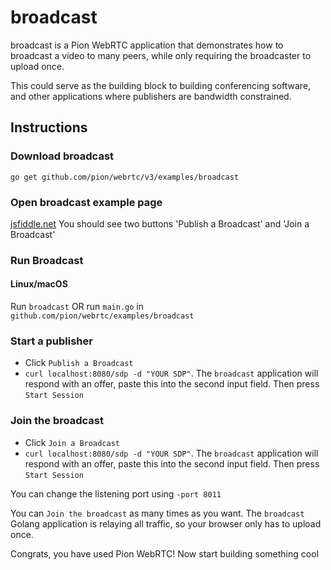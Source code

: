 # broadcast
broadcast is a Pion WebRTC application that demonstrates how to broadcast a video to many peers, while only requiring the broadcaster to upload once.

This could serve as the building block to building conferencing software, and other applications where publishers are bandwidth constrained.

## Instructions
### Download broadcast
```
go get github.com/pion/webrtc/v3/examples/broadcast
```

### Open broadcast example page
[jsfiddle.net](https://jsfiddle.net/d2mt13y6/) You should see two buttons 'Publish a Broadcast' and 'Join a Broadcast'

### Run Broadcast
#### Linux/macOS
Run `broadcast` OR run `main.go` in `github.com/pion/webrtc/examples/broadcast`

### Start a publisher

* Click `Publish a Broadcast`
* `curl localhost:8080/sdp -d "YOUR SDP"`.  The `broadcast` application will respond with an offer, paste this into the second input field. Then press `Start Session`

### Join the broadcast
* Click `Join a Broadcast`
* `curl localhost:8080/sdp -d "YOUR SDP"`. The `broadcast` application will respond with an offer, paste this into the second input field. Then press `Start Session`

You can change the listening port using `-port 8011`

You can `Join the broadcast` as many times as you want. The `broadcast` Golang application is relaying all traffic, so your browser only has to upload once.

Congrats, you have used Pion WebRTC! Now start building something cool
